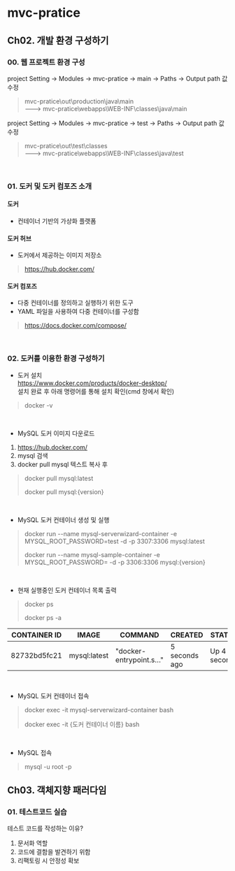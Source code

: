 # mvc-pratice

## Ch02. 개발 환경 구성하기
### 00. 웹 프로젝트 환경 구성
project Setting -> Modules -> mvc-pratice -> main -> Paths -> Output path 값 수정  
>mvc-pratice\out\production\java\main  
--->
mvc-pratice\webapps\WEB-INF\classes\java\main

project Setting -> Modules -> mvc-pratice -> test -> Paths -> Output path 값 수정
>mvc-pratice\out\test\classes  
--->
mvc-pratice\webapps\WEB-INF\classes\java\test

<br/>

### 01. 도커 및 도커 컴포즈 소개
#### 도커
- 컨테이너 기반의 가상화 플랫폼

#### 도커 허브
- 도커에서 제공하는 이미지 저장소  
>https://hub.docker.com/

#### 도커 컴포즈
- 다중 컨테이너를 정의하고 실행하기 위한 도구
- YAML 파일을 사용하여 다중 컨테이너를 구성함
>https://docs.docker.com/compose/

<br/>

### 02. 도커를 이용한 환경 구성하기

- 도커 설치  
https://www.docker.com/products/docker-desktop/  
설치 완료 후 아래 명령어를 통해 설치 확인(cmd 창에서 확인)
> docker -v  

<br/>

- MySQL 도커 이미지 다운로드  
1. https://hub.docker.com/
2. mysql 검색
3. docker pull mysql 텍스트 복사 후
> docker pull mysql:latest  
> 
> docker pull mysql:{version}

<br/>

- MySQL 도커 컨테이너 생성 및 실행  
> docker run --name mysql-serverwizard-container -e MYSQL_ROOT_PASSWORD=test -d -p 3307:3306 mysql:latest  
> 
> docker run --name mysql-sample-container -e MYSQL_ROOT_PASSWORD=<password> -d -p 3306:3306 mysql:{version}

<br/>

- 현재 실행중인 도커 컨테이너 목록 출력  
> docker ps  
> 
> docker ps -a

|CONTAINER ID|IMAGE|COMMAND|CREATED|STATUS|PORTS|NAMES|
|---|---|---|---|---|---|---|
|82732bd5fc21|mysql:latest|"docker-entrypoint.s…"|5 seconds ago|Up 4 seconds|33060/tcp, 0.0.0.0:3307->3306/tcp|mysql-serverwizard-container|

<br/>

- MySQL 도커 컨테이너 접속  
> docker exec -it mysql-serverwizard-container bash
> 
> docker exec -it {도커 컨테이너 이름} bash

<br/>

- MySQL 접속  
> mysql -u root -p

## Ch03. 객체지향 패러다임
### 01. 테스트코드 실습

테스트 코드를 작성하는 이유?
1. 문서화 역할
2. 코드에 결함을 발견하기 위함
3. 리팩토링 시 안정성 확보
